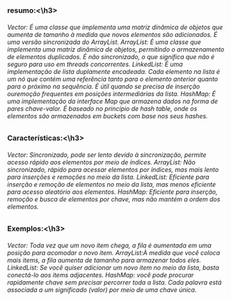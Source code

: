 <h3>resumo:<\h3>
<h6>Vector: É uma classe que implementa uma matriz dinâmica de objetos que aumenta de tamanho à medida que novos elementos são adicionados. É uma versão sincronizada do ArrayList.
ArrayList: É uma classe que implementa uma matriz dinâmica de objetos, permitindo o armazenamento de elementos duplicados. É não sincronizado, o que significa que não é seguro para uso em threads concorrentes.
LinkedList: É uma implementação de lista duplamente encadeada. Cada elemento na lista é um nó que contém uma referência tanto para o elemento anterior quanto para o próximo na sequência. 
É útil quando se precisa de inserção ouremoção frequentes em posições intermediárias da lista.
HashMap: É uma implementação da interface Map que armazena dados na forma de pares chave-valor. É baseado no princípio de hash table, onde os elementos são armazenados em buckets com base nos seus hashes.</h6>

<h3>Características:<\h3>
<h6>Vector: Sincronizado, pode ser lento devido à sincronização, permite acesso rápido aos elementos por meio de índices.
ArrayList: Não sincronizado, rápido para acessar elementos por índices, mas mais lento para inserções e remoções no meio da lista.
LinkedList: Eficiente para inserção e remoção de elementos no meio da lista, mas menos eficiente para acesso aleatório aos elementos.
HashMap: Eficiente para inserção, remoção e busca de elementos por chave, mas não mantém a ordem dos elementos.</h6>
  
<h3>Exemplos:<\h3>
<h6>Vector: Toda vez que um novo item chega, a fila é aumentada em uma posição para acomodar o novo item.
ArrayList:À medida que você coloca mais items, a fila aumenta de tamanho para armazenar todos eles.
LinkedList: Se você quiser adicionar um novo item no meio da lista, basta conectá-lo aos items adjacentes.
HashMap: você pode procurar rapidamente chave sem precisar percorrer toda a lista.
Cada palavra está associada a um significado (valor) por meio de uma chave única.</h6>
